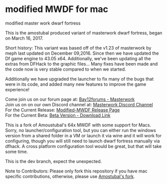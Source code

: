 # modified MWDF for mac
modified master work dwarf fortress

This is the amostubal produced variant of masterwork dwarf fortress, began on March 16, 2017. 

Short history: 
This variant was based off of the v1.23 of masterwork by meph last updated on December 09,2016. 
Since then we have updated the Df game engine to 43.05 x64.  Additionally, we've been updating all the extras from DFHack to the graphic files...  Many fixes have been made and the code now is very stable compared to when we started.

Additionally we have upgraded the launcher to fix many of the bugs that were in its code, and added many new features to improve the game experience!

Come join us on our forum page at: [Bay12forums - Masterwork](http://www.bay12forums.com/smf/index.php?topic=163261.0)  
Join us on on our own Discord channel at: [Masterwork Discord Channel](https://discord.gg/cRbmUAZ)  
For the Current Release: [Modified-MWDF Release Page](https://github.com/Modified-MW-DF/modified-MDF/releases)  
For the Current Beta: [Beta Version - Download Link](https://github.com/Modified-MW-DF/modified-MDF/archive/Master-Branch.zip)  

This is a fork of Amoustubal's 64x MWDF with some support for Macs.  Sorry, no launcher/configuration tool, but you can either run the windows version from a shared folder in a VM or launch it via wine and it will work for configuring, though you will still need to launch dwarf fortress manually via dfhack.  A cross platform configuration tool would be great, but that will take some time.

This is the dev branch, expect the unexpected.

Note to Contributors: 
 Please only fork this repository if you have mac specific contributions, otherwise, please use [Amostubal's fork](https://github.com/Amostubal/modified-MWDF/).
